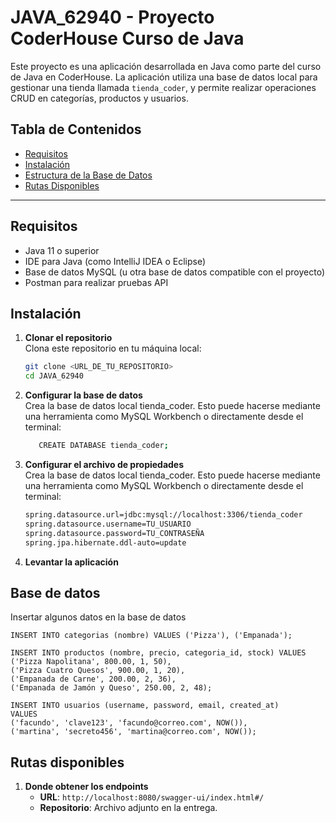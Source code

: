 
# JAVA_62940 - Proyecto CoderHouse Curso de Java

Este proyecto es una aplicación desarrollada en Java como parte del curso de Java en CoderHouse. La aplicación utiliza una base de datos local para gestionar una tienda llamada `tienda_coder`, y permite realizar operaciones CRUD en categorías, productos y usuarios.

## Tabla de Contenidos

- [Requisitos](#requisitos)
- [Instalación](#instalación)
- [Estructura de la Base de Datos](#Base-de-datos)
- [Rutas Disponibles](#Rutas-disponibles)


---

## Requisitos

- Java 11 o superior
- IDE para Java (como IntelliJ IDEA o Eclipse)
- Base de datos MySQL (u otra base de datos compatible con el proyecto)
- Postman para realizar pruebas API

## Instalación

1. **Clonar el repositorio**  
   Clona este repositorio en tu máquina local:

   ```bash
   git clone <URL_DE_TU_REPOSITORIO>
   cd JAVA_62940


2. **Configurar la base de datos**  
Crea la base de datos local tienda_coder. Esto puede hacerse mediante una herramienta como MySQL Workbench o directamente desde el terminal:

    ```bash
       CREATE DATABASE tienda_coder;   


3. **Configurar el archivo de propiedades**  
Crea la base de datos local tienda_coder. Esto puede hacerse mediante una herramienta como MySQL Workbench o directamente desde el terminal:

    ```bash
    spring.datasource.url=jdbc:mysql://localhost:3306/tienda_coder
    spring.datasource.username=TU_USUARIO
    spring.datasource.password=TU_CONTRASEÑA
    spring.jpa.hibernate.ddl-auto=update
   
4. **Levantar la aplicación**  

## Base de datos
Insertar algunos datos en la base de datos


    INSERT INTO categorias (nombre) VALUES ('Pizza'), ('Empanada');
    
    INSERT INTO productos (nombre, precio, categoria_id, stock) VALUES 
    ('Pizza Napolitana', 800.00, 1, 50),
    ('Pizza Cuatro Quesos', 900.00, 1, 20),
    ('Empanada de Carne', 200.00, 2, 36),
    ('Empanada de Jamón y Queso', 250.00, 2, 48);

    INSERT INTO usuarios (username, password, email, created_at)
    VALUES
    ('facundo', 'clave123', 'facundo@correo.com', NOW()),
    ('martina', 'secreto456', 'martina@correo.com', NOW());      

## Rutas disponibles

1. **Donde obtener los endpoints**
    - **URL**: `http://localhost:8080/swagger-ui/index.html#/`
    - **Repositorio**: Archivo adjunto en la entrega.
   
